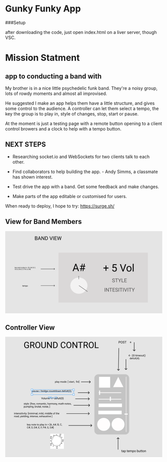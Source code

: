# Gunky Funky App

###Setup

after downloading the code, just open index.html on a liver server, though VSC.


# Mission Statment
## app to conducting a band with

My brother is in a nice little psychedelic funk band. They're a noisy group, lots of rowdy moments and almost all improvised.

He suggested I make an app helps them have a little structure, and gives some control to the audience. A controller can let them select a tempo, the key the group is to play in, style of changes, stop, start or pause. 

At the moment is just a testing page with a remote button opening to a client control browers and a clock to help with a tempo button. 

## NEXT STEPS

* Researching socket.io and WebSockets for two clients talk to each other.

* Find collaborators to help building the app. - Andy Simms, a classmate has shown interest.

* Test drive the app with a band. Get some feedback and make changes.

* Make parts of the app editable or customised for users. 


When ready to deploy, I hope to try: https://surge.sh/

## View for Band Members
![](image/shuttle_panel.png)


## Controller View
![](image/ground_control.png)





